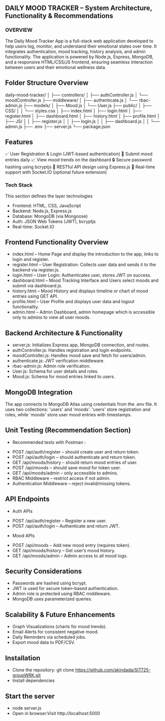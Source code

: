 
## DAILY MOOD TRACKER – System Architecture, Functionality & Recommendations

### OVERVIEW
The Daily Mood Tracker App is a full-stack web application developed to help users log, monitor, and understand their emotional states over time. It integrates authentication, mood tracking, history analysis, and admin functionality. The application is powered by Node.js, Express, MongoDB, and a responsive HTML/CSS/JS frontend, ensuring seamless interaction between users and their emotional wellness data.

## Folder Structure Overview

daily-mood-tracker/
│
├── controllers/
│   ├── authController.js
│   └── moodController.js
├── middleware/
│   ├── authenticate.js
│   └── rbac-admin.js
├── models/
│   ├── Mood.js
│   └── User.js
├── public/
│   ├── CSS/
│   │   └── styles.css
│   ├── index.html
│   ├── login.html
│   ├── register.html
│   ├── dashboard.html
│   ├── history.html
│   ├── profile.html
│   ├── JS/
│   │   ├── register.js
│   │   ├── login.js
│   │   ├── dashboard.js
│   │   └── admin.js
├── .env
├── server.js
└── package.json

## Features
✅ User Registration & Login (JWT-based authentication)
📝 Submit mood entries daily
📈 View mood trends on the dashboard
🔒 Secure password hashing using bcryptjs
🔧 RESTful API design using Express.js
🧠 Real-time support with Socket.IO (optional future extension)

### Tech Stack
This section defines the layer technologies
- Frontend:	HTML, CSS, JavaScript
- Backend: Node.js, Express.js
- Database: MongoDB (via Mongoose)
- Auth: JSON Web Tokens (JWT), bcryptjs
- Real-time: Socket.IO

## Frontend Functionality Overview

- index.html – Home Page and display the introduction to the app, links to login and register.
- register.html – User Registration: Collects user data and sends it to the backend via register.js.
- login.html – User Login: Authenticates user, stores JWT on success.
- dashboard.html – Mood Tracking Interface and Users select moods and submit via dashboard.js.
- history.html – Mood History and displays timeline or chart of mood entries using GET API.
- profile.html – User Profile and displays user data and logout functionality.
- admin.html – Admin Dashboard, admin homepage which is accessible only to admins to view all user moods.

## Backend Architecture & Functionality

- server.js: Initializes Express app, MongoDB connection, and routes.
- authController.js: Handles registration and login endpoints.
- moodController.js: Handles mood save and fetch for users/admin.
- authenticate.js: JWT verification middleware.
- rbac-admin.js: Admin role verification.
- User.js: Schema for user details and roles.
- Mood.js: Schema for mood entries linked to users.

## MongoDB Integration

The app connects to MongoDB Atlas using credentials from the .env file. It uses two collections: 'users' and 'moods'. 'users' store registration and roles, while 'moods' store user mood entries with timestamps.

## Unit Testing (Recommendation Section)

* Recommended tests with Postman
:
- POST /api/auth/register – should create user and return token.
- POST /api/auth/login – should authenticate and return token.
- GET /api/moods/history – should return mood entries of user.
- POST /api/moods – should save mood for token user.
- GET /api/moods/admin – only accessible to admins.
- RBAC Middleware – restrict access if not admin.
- Authentication Middleware – reject invalid/missing tokens.

## API Endpoints
* Auth APIs
- POST /api/auth/register – Register a new user.
- POST /api/auth/login – Authenticate and return JWT.

* Mood APIs
- POST /api/moods – Add new mood entry (requires token).
- GET /api/moods/history – Get user’s mood history.
- GET /api/moods/admin – Admin access to all mood logs.

## Security Considerations

- Passwords are hashed using bcrypt. 
- JWT is used for secure token-based authentication. 
- Admin role is protected using RBAC middleware. 
- MongoDB uses parameterized queries.

## Scalability & Future Enhancements
- Graph Visualizations (charts for mood trends).
- Email Alerts for consistent negative mood.
- Daily Reminders via scheduled jobs.
- Export mood data to PDF/CSV.




 ## Installation
* Clone the repository: git clone  https://github.com/akindada/SIT725-groupWRK.git
* Install dependencies

## Start the server 
* node server.js
* Open in browser:Visit http://localhost:5000


